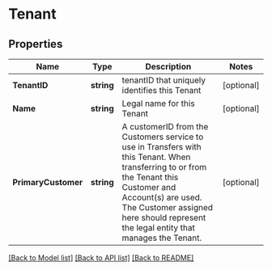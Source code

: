 # Tenant

## Properties

Name | Type | Description | Notes
------------ | ------------- | ------------- | -------------
**TenantID** | **string** | tenantID that uniquely identifies this Tenant | [optional] 
**Name** | **string** | Legal name for this Tenant | [optional] 
**PrimaryCustomer** | **string** | A customerID from the Customers service to use in Transfers with this Tenant. When transferring to or from the Tenant this Customer and Account(s) are used. The Customer assigned here should represent the legal entity that manages the Tenant.  | [optional] 

[[Back to Model list]](../README.md#documentation-for-models) [[Back to API list]](../README.md#documentation-for-api-endpoints) [[Back to README]](../README.md)


